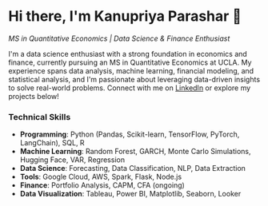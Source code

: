 # Hi there, I'm Kanupriya Parashar 👋
*MS in Quantitative Economics | Data Science & Finance Enthusiast*

I'm a data science enthusiast with a strong foundation in economics and finance, currently pursuing an MS in Quantitative Economics at UCLA. My experience spans data analysis, machine learning, financial modeling, and statistical analysis, and I'm passionate about leveraging data-driven insights to solve real-world problems. Connect with me on [LinkedIn](https://www.linkedin.com/in/kanupriya-parashar/) or explore my projects below!
### Technical Skills
- **Programming**: Python (Pandas, Scikit-learn, TensorFlow, PyTorch, LangChain), SQL, R
- **Machine Learning**: Random Forest, GARCH, Monte Carlo Simulations, Hugging Face, VAR, Regression
- **Data Science**: Forecasting, Data Classification, NLP, Data Extraction
- **Tools**: Google Cloud, AWS, Spark, Flask, Node.js
- **Finance**: Portfolio Analysis, CAPM, CFA (ongoing)
- **Data Visualization**: Tableau, Power BI, Matplotlib, Seaborn, Looker

